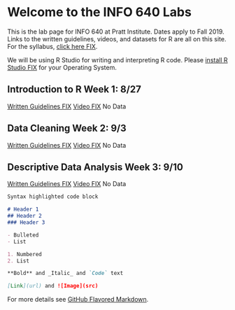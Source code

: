# Welcome to the INFO 640 Labs

This is the lab page for INFO 640 at Pratt Institute. Dates apply to Fall 2019. 
Links to the written guidelines, videos, and datasets for R are all on this site. For the syllabus, [click here FIX](). 

We will be using R Studio for writing and interpreting R code. Please [install R Studio FIX]() for your Operating System. 


## Introduction to R Week 1: 8/27

[Written Guidelines FIX](Labs/IntroductionR_INFO640)
[Video FIX]()
No Data

## Data Cleaning Week 2: 9/3

[Written Guidelines FIX](Labs/DataCleaningR_INFO640)
[Video FIX]()
No Data

## Descriptive Data Analysis Week 3: 9/10

[Written Guidelines FIX](Labs/DescriptiveDataAnalysisR_INFO640)
[Video FIX]()
No Data


```markdown
Syntax highlighted code block

# Header 1
## Header 2
### Header 3

- Bulleted
- List

1. Numbered
2. List

**Bold** and _Italic_ and `Code` text

[Link](url) and ![Image](src)
```

For more details see [GitHub Flavored Markdown](https://guides.github.com/features/mastering-markdown/).



